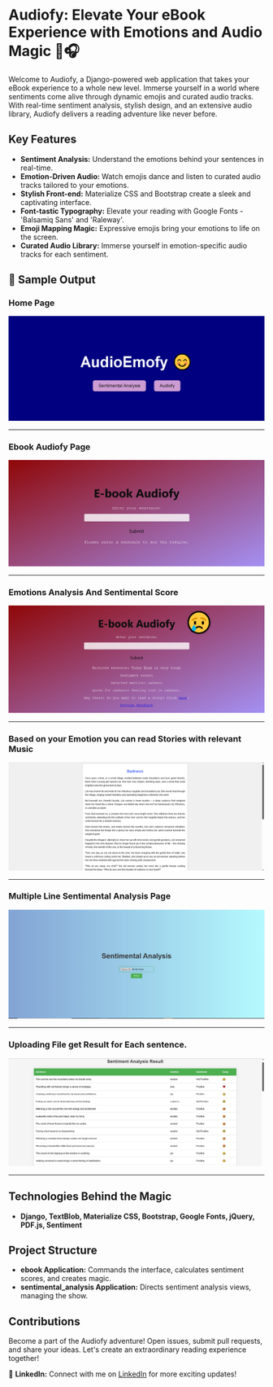 # Audiofy: Elevate Your eBook Experience with Emotions and Audio Magic 🚀🎧

Welcome to Audiofy, a Django-powered web application that takes your eBook experience to a whole new level. Immerse yourself in a world where sentiments come alive through dynamic emojis and curated audio tracks. With real-time sentiment analysis, stylish design, and an extensive audio library, Audiofy delivers a reading adventure like never before.

## Key Features

- **Sentiment Analysis:** Understand the emotions behind your sentences in real-time.
- **Emotion-Driven Audio:** Watch emojis dance and listen to curated audio tracks tailored to your emotions.
- **Stylish Front-end:** Materialize CSS and Bootstrap create a sleek and captivating interface.
- **Font-tastic Typography:** Elevate your reading with Google Fonts - 'Balsamiq Sans' and 'Raleway'.
- **Emoji Mapping Magic:** Expressive emojis bring your emotions to life on the screen.
- **Curated Audio Library:** Immerse yourself in emotion-specific audio tracks for each sentiment.


## 📸 Sample Output

### Home Page
![Home Page](img/output1.png)

---

### Ebook Audiofy Page
![Ebook Audiofy Page](img/output2.png)

---

### Emotions Analysis And Sentimental Score
![Emotions Analysis And Sentimental Score](img/output3.png)

---

### Based on your Emotion you can read Stories with relevant Music
![Story Page](img/output4.png)

---

### Multiple Line Sentimental Analysis Page
![Sentimental Analysis Page](img/output5.png)

---

### Uploading File get Result for Each sentence.
![Uploading Text File & Get Results](img/output6.png)

---




## Technologies Behind the Magic

- **Django, TextBlob, Materialize CSS, Bootstrap, Google Fonts, jQuery, PDF.js, Sentiment**

## Project Structure

- **ebook Application:** Commands the interface, calculates sentiment scores, and creates magic.
- **sentimental_analysis Application:** Directs sentiment analysis views, managing the show.

## Contributions

Become a part of the Audiofy adventure! Open issues, submit pull requests, and share your ideas. Let's create an extraordinary reading experience together!


🔗 **LinkedIn:**
Connect with me on [LinkedIn](https://in.linkedin.com/in/emimaal-samuvelraj-02952127a) for more exciting updates!

